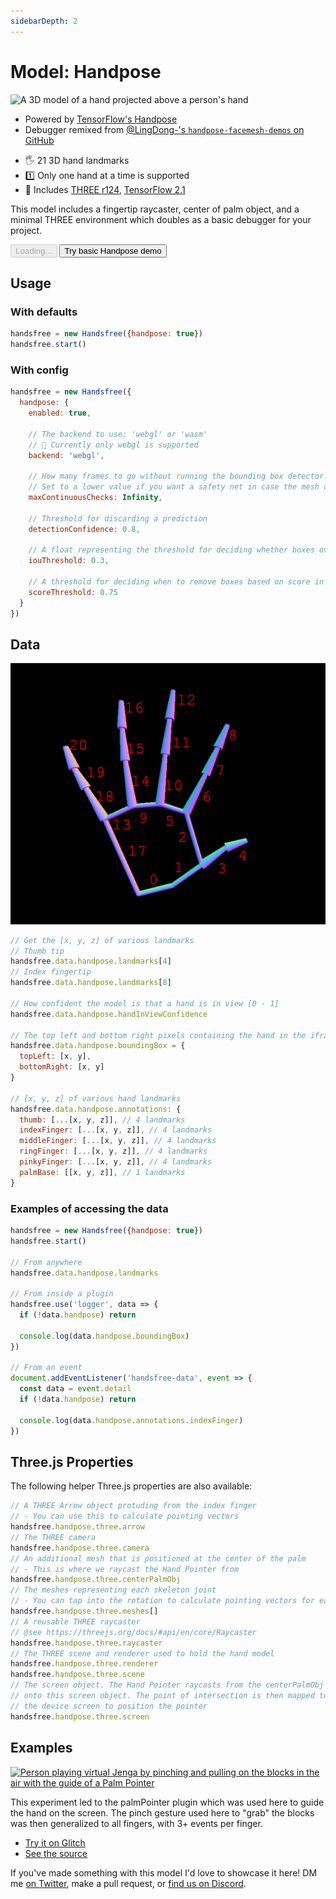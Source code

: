 ```yaml
---
sidebarDepth: 2
---
```

# Model: Handpose

<div class="row align-top">
  <div class="col-6">
    <p><img alt="A 3D model of a hand projected above a person's hand" src="https://media1.giphy.com/media/qtDKTxsvD2fegGlRFr/giphy.gif" /></p>
    <ul>
      <li>Powered by <a href="https://github.com/tensorflow/tfjs-models/tree/master/handpose">TensorFlow's Handpose</a></li>
      <li>Debugger remixed from <a href="https://github.com/LingDong-/handpose-facemesh-demos">@LingDong-'s <code>handpose-facemesh-demos</code> on GitHub</a></li>
    </ul>
  </div>
  <div class="col-6">
    <Window title="Overview and basic demo">
      <section>
        <ul>
          <li>🖐 21 3D hand landmarks</li>
          <li>1️⃣ Only one hand at a time is supported</li>
          <li>🧰 Includes <a href="https://github.com/mrdoob/three.js/">THREE r124</a>, <a href="https://github.com/tensorflow/tfjs">TensorFlow 2.1</a></li>
        </ul>
        <p>This model includes a fingertip raycaster, center of palm object, and a minimal THREE environment which doubles as a basic debugger for your project.</p>
        <div>
          <HandsfreeToggle class="full-width handsfree-hide-when-started-without-handpose" text-off="Try basic Handpose demo" text-on="Stop Handpose Model" :opts="demoOpts" />
          <button class="handsfree-show-when-started-without-handpose handsfree-show-when-loading" disabled><Fa-Spinner spin /> Loading...</button>
          <button class="handsfree-show-when-started-without-handpose handsfree-hide-when-loading" @click="startDemo"><Fa-Video /> Try basic Handpose demo</button>
        </div>
      </section>
    </Window>
  </div>
</div>

## Usage

### With defaults

```js
handsfree = new Handsfree({handpose: true})
handsfree.start()
```

### With config

```js
handsfree = new Handsfree({
  handpose: {
    enabled: true,

    // The backend to use: 'webgl' or 'wasm'
    // 🚨 Currently only webgl is supported
    backend: 'webgl',

    // How many frames to go without running the bounding box detector. 
    // Set to a lower value if you want a safety net in case the mesh detector produces consistently flawed predictions.
    maxContinuousChecks: Infinity,

    // Threshold for discarding a prediction
    detectionConfidence: 0.8,

    // A float representing the threshold for deciding whether boxes overlap too much in non-maximum suppression. Must be between [0, 1]
    iouThreshold: 0.3,

    // A threshold for deciding when to remove boxes based on score in non-maximum suppression.
    scoreThreshold: 0.75
  }
})
```

## Data

![](/hand-indices.jpg)

```js
// Get the [x, y, z] of various landmarks
// Thumb tip
handsfree.data.handpose.landmarks[4]
// Index fingertip
handsfree.data.handpose.landmarks[8]

// How confident the model is that a hand is in view [0 - 1]
handsfree.data.handpose.handInViewConfidence

// The top left and bottom right pixels containing the hand in the iframe
handsfree.data.handpose.boundingBox = {
  topLeft: [x, y],
  bottomRight: [x, y]
}

// [x, y, z] of various hand landmarks
handsfree.data.handpose.annotations: {
  thumb: [...[x, y, z]], // 4 landmarks
  indexFinger: [...[x, y, z]], // 4 landmarks
  middleFinger: [...[x, y, z]], // 4 landmarks
  ringFinger: [...[x, y, z]], // 4 landmarks
  pinkyFinger: [...[x, y, z]], // 4 landmarks
  palmBase: [[x, y, z]], // 1 landmarks
}
```

### Examples of accessing the data

```js
handsfree = new Handsfree({handpose: true})
handsfree.start()

// From anywhere
handsfree.data.handpose.landmarks

// From inside a plugin
handsfree.use('logger', data => {
  if (!data.handpose) return

  console.log(data.handpose.boundingBox)
})

// From an event
document.addEventListener('handsfree-data', event => {
  const data = event.detail
  if (!data.handpose) return

  console.log(data.handpose.annotations.indexFinger)
})
```

## Three.js Properties

The following helper Three.js properties are also available:

```js
// A THREE Arrow object protuding from the index finger
// - You can use this to calculate pointing vectors
handsfree.handpose.three.arrow
// The THREE camera
handsfree.handpose.three.camera
// An additional mesh that is positioned at the center of the palm
// - This is where we raycast the Hand Pointer from
handsfree.handpose.three.centerPalmObj
// The meshes representing each skeleton joint
// - You can tap into the rotation to calculate pointing vectors for each fingertip
handsfree.handpose.three.meshes[]
// A reusable THREE raycaster
// @see https://threejs.org/docs/#api/en/core/Raycaster
handsfree.handpose.three.raycaster
// The THREE scene and renderer used to hold the hand model
handsfree.handpose.three.renderer
handsfree.handpose.three.scene
// The screen object. The Hand Pointer raycasts from the centerPalmObj
// onto this screen object. The point of intersection is then mapped to
// the device screen to position the pointer
handsfree.handpose.three.screen
```


## Examples

<!-- 🙌 Hi! If you'd like to add your project, just uncomment below with and replace the ALL_CAPS to your info. Thanks so much 🙏 -->

<!--
<div class="row">
  <div class="col-6">
    <Window title="DEMO_TITLE" :maximize="true">
      <div>
        <a href="LINK_TO_DEMO"><img alt="SHORT_DESCRIPTION" src="LINK_TO_GIPHY_OR_OTHER_PUBLIC_GIF_URL"></a>
      </div>
      <p>A_BRIEF_DESCRIPTION</p>
      <div>
        <ul>
          <li><a href="LINK_TO_DEMO">Try it on Glitch</a></li>
          <li><a href="LINK_TO_SOURCE_OR_GITHUB">See the source</a></li>
        </ul>
      </div>
    </Window>
  </div>
</div>
-->

<div class="row align-top">
  <div class="col-6">
    <Window title="Handsfree Jenga" :maximize="true">
      <div>
        <a href="https://handsfree-jenga.glitch.me/"><img alt="Person playing virtual Jenga by pinching and pulling on the blocks in the air with the guide of a Palm Pointer" src="https://media4.giphy.com/media/brC1Ow2v62htVmpfLh/giphy.gif"></a>
      </div>
      <p>This experiment led to the palmPointer plugin which was used here to guide the hand on the screen. The pinch gesture used here to "grab" the blocks was then generalized to all fingers, with 3+ events per finger.</p>
      <div>
        <ul>
          <li><a href="https://handsfree-jenga.glitch.me/">Try it on Glitch</a></li>
          <li><a href="https://glitch.com/edit/#!/handsfree-jenga?path=README.md">See the source</a></li>
        </ul>
      </div>
    </Window>
  </div>
  <div class="col-6">
    <Window title="Add your project">
      If you've made something with this model I'd love to showcase it here! DM me <a href="https://twitter.com/midiblocks">on Twitter</a>, <a class="https://github.com/midiblocks/handsfree/edit/master/docs/ref/model/handpose.md">make a pull request</a>, or <a href="https://discord.gg/q96txF5Wf5">find us on Discord</a>.  
    </Window>
  </div>
</div>





<!-- Code -->
<script>
export default {
  data () {
    return {
      demoOpts: {
        weboji: false,
        hands: false,
        facemesh: false,
        pose: false,
        holistic: false,
        handpose: true
      }
    }
  },

  methods: {
    /**
     * Start the page with our preset options
     */
    startDemo () {
      this.$root.handsfree.update(this.demoOpts)
    }
  }
}
</script>